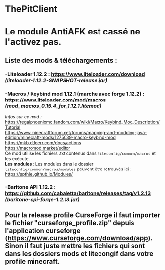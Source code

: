 # ThePitClient
# Le module AntiAFK est cassé ne l'activez pas.

## Liste des mods & téléchargements :
  ### -Liteloader 1.12.2 : https://www.liteloader.com/download     _(liteloader-1.12.2-SNAPSHOT-release.jar)_
  
 ### -Macros / Keybind mod 1.12.1 (marche avec forge 1.12.2) : https://www.liteloader.com/mod/macros    _(mod_macros_0.15.4_for_1.12.1.litemod)_ <br/>
   _Infos sur ce mod :_ <br/>
      https://regalphoenixmc.fandom.com/wiki/Macro/Keybind_Mod_Description/Tutorial<br/>
      https://www.minecraftforum.net/forums/mapping-and-modding-java-edition/minecraft-mods/1275039-macro-keybind-mod<br/>
      https://mkb.ddoerr.com/docs/actions<br/>
      https://macromod.market/editor<br/>
      Ce mod utilise les fichiers .txt contenus dans `liteconfig/common/macros` et les exécute.<br/>
      **Les modules :** Les modules dans le dossier `liteconfig/common/macros/modules` peuvent être retrouvés ici : https://spthiel.github.io/Modules/<br/>

    
      
 ### -Baritone API 1.12.2 : https://github.com/cabaletta/baritone/releases/tag/v1.2.13     _(baritone-api-forge-1.2.13.jar)_

## Pour la release profile CurseForge il faut importer le fichier "curseforge_profile.zip" depuis l'application curseforge (https://www.curseforge.com/download/app). Sinon il faut juste mettre les fichiers qui sont dans les dossiers mods et litecongif dans votre profile minecraft.
